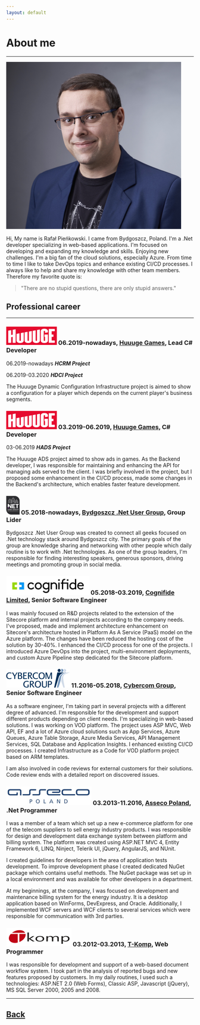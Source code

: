 ```yaml
---
layout: default
---
```


# About me 
___

![Rafał Pieńkowski](/content/images/me.png)

Hi,
My name is Rafał Pieńkowski. I came from Bydgoszcz, Poland. I'm a .Net developer specializing in web-based applications. I'm focused on developing and expanding my knowledge and skills. Enjoying new challenges. 
I'm a big fan of the cloud solutions, especially Azure. From time to time I like to take DevOps topics and enhance existing CI/CD processes. 
I always like to help and share my knowledge with other team members. Therefore my favorite quote is:
> "There are no stupid questions, there are only stupid answers."

## Professional career
___

### ![Huuuge Games logo](/content/images/huuuge-logo.png) 06.2019-nowadays, [Huuuge Games](http://www.huuugegames.com/), Lead C# Developer

06.2019-nowadays ***HCRM Project***

06.2019-03.2020 ***HDCI Project***

The Huuuge Dynamic Configuration Infrastructure project is aimed to show a configuration for a player which depends on the current player's business segments.

### ![Huuuge Games logo](/content/images/huuuge-logo.png) 03.2019-06.2019, [Huuuge Games](http://www.huuugegames.com/), C# Developer

03-06.2019 ***HADS Project***

The Huuuge ADS project aimed to show ads in games. As the Backend developer, I was responsible for maintaining and enhancing the API for managing ads served to the client. I was briefly involved in the project, but I proposed some enhancement in the CI/CD process, made some changes in the Backend's architecture, which enables faster feature development.

### ![Bydgoszcz .Net User Group](/content/images/bug_net.png) 05.2018-nowadays, [Bydgoszcz .Net User Group](https://www.facebook.com/Bydgoszcz-Net-User-Group-1008732075973110/), Group Lider
Bydgoszcz .Net User Group was created to connect all geeks focused on .Net technology stack around Bydgoszcz city. The primary goals of the group are knowledge sharing and networking with other people which daily routine is to work with .Net technologies.
As one of the group leaders, I'm responsible for finding interesting speakers, generous sponsors, driving meetings and promoting group in social media.

### ![Cognifide](/content/images/cognifide.png) 05.2018-03.2019, [Cognifide Limited](https://www.cognifide.com/), Senior Software Engineer
I was mainly focused on R&D projects related to the extension of the Sitecore platform and internal projects according to the company needs.
I've proposed, made and implement architecture enhancement on Sitecore's architecture hosted in Platform As A Service (PaaS) model on the Azure platform. The changes have been reduced the hosting cost of the solution by 30-40%.
I enhanced the CI/CD process for one of the projects. I introduced Azure DevOps into the project, multi-environment deployments, and custom Azure Pipeline step dedicated for the Sitecore platform.

### ![Cybercom](/content/images/cybercom.png) 11.2016-05.2018, [Cybercom Group](https://www.cybercom.com/), Senior Software Engineer 
As a software engineer, I'm taking part in several projects with a different degree of advanced. I'm responsible for the development and support different products depending on client needs. I'm specializing in web-based solutions. I was working on VOD platform. The project uses ASP MVC, Web API, EF and a lot of Azure cloud solutions such as App Services, Azure Queues, Azure Table Storage, Azure Media Services, API Management Services, SQL Database and Application Insights. I enhanced existing CI/CD processes. I created Infrastructure as a Code for VOD platform project based on ARM templates.

I am also involved in code reviews for external customers for their solutions. Code review ends with a detailed report on discovered issues.

### ![Asseco Poland](/content/images/asseco.jpg) 03.2013-11.2016, [Asseco Poland](https://pl.asseco.com/en/), .Net Programmer
I was a member of a team which set up a new e-commerce platform for one of the telecom suppliers to sell energy industry products. I was responsible for design and development data exchange system between platform and billing system. The platform was created using ASP.NET MVC 4, Entity Framework 6, LINQ, Ninject, Telerik UI, jQuery, AngularJS, and NUnit.

I created guidelines for developers in the area of application tests development. To improve development phase I created dedicated NuGet package which contains useful methods. The NuGet package was set up in a local environment and was available for other developers in a department.

At my beginnings, at the company, I was focused on development and maintenance billing system for the energy industry. It is a desktop application based on WinForms, DevExpress, and Oracle. Additionally, I implemented WCF servers and WCF clients to several services which were responsible for communication with 3rd parties.

### ![T-Komp](/content/images/tkomp.png) 03.2012-03.2013, [T-Komp](http://www.tkomp.pl/lang-en.html), Web Programmer
I was responsible for development and support of a web-based document workflow system. I took part in the analysis of reported bugs and new features proposed by customers.
In my daily routines, I used such a technologies: ASP.NET 2.0 (Web Forms), Classic ASP, Javascript (jQuery), MS SQL Server 2000, 2005 and 2008.

___

## [Back](/)